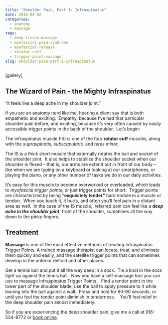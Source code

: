 ```yaml
---
title: "Shoulder Pain, Part 1: Infraspinatus"
date: 2016-08-02
categories:
  - anatomy
  - massage
tags:
  - deep-tissue-massage
  - myofascial-pain-syndrome
  - myofascial-release
  - rotator-cuff
  - trigger-point-massage
slug: shoulder-pain-part-1-infraspinatus
---
```


\[gallery\]

## The Wizard of Pain - the Mighty Infraspinatus  

“it feels like a deep ache in my shoulder joint.”

If you are an anatomy nerd like me, hearing a client say that is both empathetic and exciting.  Empathy, because I’ve had that particular shoulder pain before, and exciting, because it’s very often caused by easily accessible trigger points in the back of the shoulder.  Let’s begin:

The infraspinatus muscle (IS) is one of the four **rotator cuff** muscles, along with the _supraspinatis, subscapularis,_ and _teres minor_.

The IS is a thick short muscle that externally rotates the ball and socket of the shoulder joint.  It also helps to stabilize the shoulder socket when our shoulder is flexed – that is, our arms are extend out in front of our body – like when we are typing on a keyboard or looking at our smartphones, or playing the piano, or any other number of tasks we do in our daily activities.

It’s easy for this muscle to become overworked or overloaded, which leads to _myofascial trigger points_, or just trigger points for short.  Trigger points are characterized by being **“exquisitely tender”** hard nodule in a muscle or tendon.  When you touch it, it hurts, and often you’ll feel pain in a distant area as well.  In the case of the IS muscle,  referred pain can feel like a _**deep ache in the shoulder joint**_, front of the shoulder, sometimes all the way down to the pinky fingers.

## Treatment

**Massage** is one of the most effective methods of treating Infraspinatus Trigger Points. A trained massage therapist can locate, treat, and eliminate them quickly and easily, and the satellite trigger points that can sometimes develop in the anterior deltoid and other places.  

Get a tennis ball and put it all the way deep in a sock.  Tie a knot in the sock tight up against the tennis ball.  Now you have a self-massage tool you can use to massage Infraspinatus Trigger Points.   Find a tender point in the lower part of the shoulder blade, use the ball to apply pressure to it while leaning into the ball against a wall.  Press and hold for 60-90 seconds, or until you feel the tender point diminish in tenderness.    You’ll feel relief in the deep shoulder pain almost immediately.

So if you are experiencing the deep shoulder pain, give me a call at 916-534-8772 or [book online](http://spab.kr/sparkmassage).
